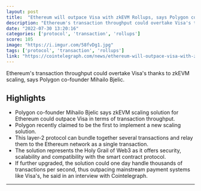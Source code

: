 ```yaml
---
layout: post
title:  "Ethereum will outpace Visa with zkEVM Rollups, says Polygon co-founder"
description: "Ethereum's transaction throughput could overtake Visa's thanks to zkEVM scaling, says Polygon co-founder Mihailo Bjelic."
date: "2022-07-30 13:20:16"
categories: ['protocol', 'transaction', 'rollups']
score: 105
image: "https://i.imgur.com/58fvDg1.jpg"
tags: ['protocol', 'transaction', 'rollups']
link: "https://cointelegraph.com/news/ethereum-will-outpace-visa-with-zkevm-rollups-says-polygon-co-founder"
---
```


Ethereum's transaction throughput could overtake Visa's thanks to zkEVM scaling, says Polygon co-founder Mihailo Bjelic.

## Highlights

- Polygon co-founder Mihailo Bjelic says zkEVM scaling solution for Ethereum could outpace Visa in terms of transaction throughput.
- Polygon recently claimed to be the first to implement a new scaling solution.
- This layer-2 protocol can bundle together several transactions and relay them to the Ethereum network as a single transaction.
- The solution represents the Holy Grail of Web3 as it offers security, scalability and compatibility with the smart contract protocol.
- If further upgraded, the solution could one day handle thousands of transactions per second, thus outpacing mainstream payment systems like Visa's, he said in an interview with Cointelegraph.

---
